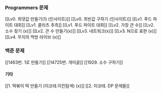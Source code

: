 ### Programmers 문제 
[[Lv0. 최댓값 만들기(1) (인사이트)]]
[[Lv0. 최빈값 구하기 (인사이트)]]
[[Lv1. 푸드 파이트 대회]]
[[Lv1. 콜라츠 추측]]
[[Lv1. 푸드 파이트 대회]]
[[Lv2. 가장 큰 수]]
[[Lv2. 소수 찾기 (x)]]
[[Lv2. 큰 수 만들기(x)]]
[[Lv3.  네트워크(x)]]
[[Lv3. N으로 표현 (x)]]
[[Lv4. 무지의 먹방 라이브 (x)]]

### 백준 문제
[[1463번. 1로 만들기]]
[[14725번. 개미굴]]
[[1929. 소수 구하기]]

#### 기타 
[[1. 떡볶이 떡 만들기 (이코테.이진탐색) (x)]]
[[2. 이코테. DP 문제들]]
